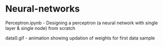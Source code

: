 # Neural-networks
Perceptron.ipynb - Designing a perceptron (a neural network with single layer & single node) from scratch

data0.gif - animation showing updation of weights for first data sample

